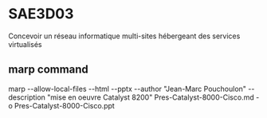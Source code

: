# SAE3D03
Concevoir un réseau informatique multi-sites hébergeant des services virtualisés

## marp command
marp --allow-local-files --html --pptx --author "Jean-Marc Pouchoulon" --description "mise en oeuvre Catalyst 8200"  Pres-Catalyst-8000-Cisco.md -o Pres-Catalyst-8000-Cisco.ppt

